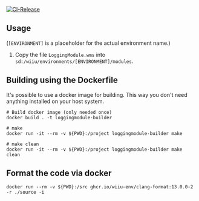 [![CI-Release](https://github.com/wiiu-env/LoggingModule/actions/workflows/ci.yml/badge.svg)](https://github.com/wiiu-env/LoggingModule/actions/workflows/ci.yml)

## Usage
(`[ENVIRONMENT]` is a placeholder for the actual environment name.)

1. Copy the file `LoggingModule.wms` into `sd:/wiiu/environments/[ENVIRONMENT]/modules`.

## Building using the Dockerfile

It's possible to use a docker image for building. This way you don't need anything installed on your host system.

```
# Build docker image (only needed once)
docker build . -t loggingmodule-builder

# make 
docker run -it --rm -v ${PWD}:/project loggingmodule-builder make

# make clean
docker run -it --rm -v ${PWD}:/project loggingmodule-builder make clean
```
## Format the code via docker

`docker run --rm -v ${PWD}:/src ghcr.io/wiiu-env/clang-format:13.0.0-2 -r ./source -i`
